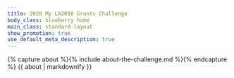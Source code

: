 ```yaml
---
title: 2020 My LA2050 Grants Challenge
body_class: blueberry home
main_class: standard-layout
show_promotion: true
use_default_meta_description: true
---
```


{% capture about %}{% include about-the-challenge.md %}{% endcapture %}
{{ about | markdownify }}
